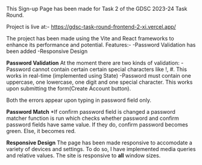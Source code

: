 This Sign-up Page has been made for Task 2 of the GDSC 2023-24 Task Round.

Project is live at:- https://gdsc-task-round-frontend-2-xi.vercel.app/

The project has been made using the Vite and React frameworks to enhance its performance and potential.
Features:-
-Password Validation has been added
-Responsive Design

**Password Validation**
At the moment there are two kinds of validation:
-Password cannot contain certain certain special characters like !, #. This works in real-time (implemented using State)
-Password must contain one uppercase, one lowercase, one digit and one special character. This works upon submitting the form(Create Account button).

Both the errors appear upon typing in password field only.

**Password Match**
*If confirm password field is changed a password matcher function is run which checks whether password and confirm password fields have same value. If they do, confirm password becomes green. Else, it becomes red.

**Responsive Design**
The page has been made responsive to accomodate a variety of devices and settings.
To do so, I have implemented media queries and relative values.
The site is responsive to **all** window sizes.

